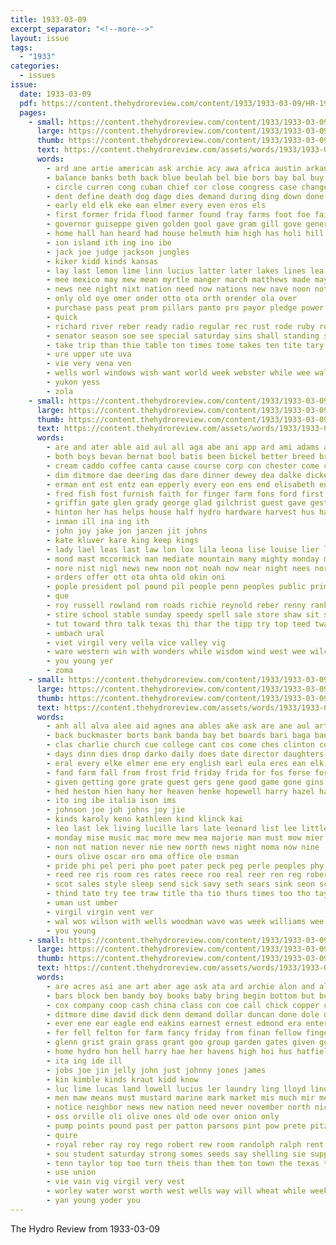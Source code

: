 ```yaml
---
title: 1933-03-09
excerpt_separator: "<!--more-->"
layout: issue
tags:
  - "1933"
categories:
  - issues
issue:
  date: 1933-03-09
  pdf: https://content.thehydroreview.com/content/1933/1933-03-09/HR-1933-03-09.pdf
  pages:
    - small: https://content.thehydroreview.com/content/1933/1933-03-09/small/HR-1933-03-09-01.jpg
      large: https://content.thehydroreview.com/content/1933/1933-03-09/large/HR-1933-03-09-01.jpg
      thumb: https://content.thehydroreview.com/content/1933/1933-03-09/thumbnails/HR-1933-03-09-01.jpg
      text: https://content.thehydroreview.com/assets/words/1933/1933-03-09/HR-1933-03-09-01.txt
      words:
        - ard ane artie american ask archie acy awa africa austin arkansas argo anton are ath arthur author ator all america asa ares alfers and alas ani aus
        - balance banks both back blue beulah bel bie bors bay bal buy bold business bills boys borneo best blood bank bear bales burden boat bere but bassler bunch beas binks bill been baptist bote boy bring bride byron beare
        - circle curren cong cuban chief cor close congress case change church char cha came canada cand colo clove cane clever class court city cure cott car center cox chelf cartwright cash coast cermak
        - dent define death dog dage dies demand during ding down done domen degree demo duty
        - early eld elk eke ean elmer every even eros els
        - first former frida flood farmer found fray farms foot foe fail from for friday frost franklin full fred few felton fall
        - governor guiseppe given golden gool gave gram gill gove gener good golod grew gins gold grain gon general
        - home hall han heard had house helmuth him high has holi hill hon heart hafer holiday holt hatfield henke hal her hydro homes heaton hazel held
        - ion island ith ing ino ibe
        - jack joe judge jackson jungles
        - kiker kidd kinds kansas
        - lay last lemon lime linn lucius latter later lakes lines lea lung large leaders line laws less leader lam lizzie lorene life little long loe likely
        - mee mexico may mew mean myrtle manger march matthews made mayor miss monday malay men miller many missouri murray mor much mone marvel mcanally morning matter money muth more man moxie mon milan mountain
        - news nee night nixt nation need now nations new nave noon not necessary
        - only old oye omer onder otto ota orth orender ola over
        - purchase pass peat prom pillars panto pro payor pledge power people perer pitzer pearl pope public part poe point plese pins pleasant passage peel peoples pace pon powers perfect president place
        - quick
        - richard river reber ready radio regular rec rust rode ruby roo ree room robbers rave randolph roy roosevelt ried
        - senator season soe see special saturday sins shall standing said sun such sparks send stockman shows sac strong son state ship sunny she states silver smoke story service seek summer soos sons school stacks sunday ster solo sad soon spark surprise space signe sous sas second south sang session sen sian super
        - take trip than thie table ton times tome takes ten tite tary tren thompson tree tae till trick tomes the talon twa thee teacher tho tse tep
        - ure upper ute uva
        - vie very vena ven
        - wells worl windows wish want world week webster while wee walsh wait war wide weng writer work wing welcome wild was woodin williams william well with wand web wilt winning white will west
        - yukon yess
        - zola
    - small: https://content.thehydroreview.com/content/1933/1933-03-09/small/HR-1933-03-09-02.jpg
      large: https://content.thehydroreview.com/content/1933/1933-03-09/large/HR-1933-03-09-02.jpg
      thumb: https://content.thehydroreview.com/content/1933/1933-03-09/thumbnails/HR-1933-03-09-02.jpg
      text: https://content.thehydroreview.com/assets/words/1933/1933-03-09/HR-1933-03-09-02.txt
      words:
        - are and ater able aid aul all aga abe ani app ard ami adams aerts alta alla ames aiton ayer
        - both boys bevan bernat bool batis been bickel better breed brings bring bullard bies bethel brees bryan bridge bere bey bill best basic
        - cream caddo coffee canta cause course corp con chester come came chui check camargo can channels court cold cast corbin craig conta custer christ cecil congress cordell carl clinton cen city clear
        - dim ditmore dae deering das dare dinner dewey dea dalke dickerson daughter duty demand day deep
        - erman ent est entz ean epperly every eon ens end elisabeth endl
        - fred fish fost furnish faith for finger farm fons ford first freeman farewell face friends friendly friday from farmer
        - griffin gate glen grady george glad gilchrist guest gave gest glidewell goods gress given galan gift geen
        - hinton her has helps house half hydro hardware harvest hus harders herman heaton hans had hope home herbert hoi henry harding herndon hill harris hint huffman harrel hudson helmuth heaven hee hie hoes hot harvey harder
        - inman ill ina ing ith
        - john joy jake jon janzen jit johns
        - kate kluver kare king keep kings
        - lady lael leas last law lon lox lila leona lise louise lier loren ley lust lied lasley lay
        - mond mast mccormick man mediate mountain many mighty monday menner miss mase myre marie mee mapel mon mall money march must mound may morn mcpherson miller miget meals mos most mis mary
        - nore nist nigl news new noon not noah now near night nees north nish
        - orders offer ott ota ohta old okin oni
        - pople president pol pound pil people penn peoples public prim poet pie pee phon past part prey pent pankratz pump phe
        - que
        - roy russell rowland rom roads richie reynold reber renny rank ralph rege ree ridings roosevelt real role
        - stire school stable sunday speedy spell sale store shaw sit see she saturday strong son save sails shown shall soon sih saad speaks seals soy sant sek sper sor south sah simpson spring
        - tut toward thro talk texas thi thar the tipp try top teed twa temple teach tha teat tie take toe then them tule
        - umbach ural
        - viet virgil very vella vice valley vig
        - ware western win with wonders while wisdom wind west wee wilcox wire world wes wheat watson water writer wilds white work well week wife winter wave wisel way will wank walsh williams was wait weatherford willard
        - you young yer
        - zoma
    - small: https://content.thehydroreview.com/content/1933/1933-03-09/small/HR-1933-03-09-03.jpg
      large: https://content.thehydroreview.com/content/1933/1933-03-09/large/HR-1933-03-09-03.jpg
      thumb: https://content.thehydroreview.com/content/1933/1933-03-09/thumbnails/HR-1933-03-09-03.jpg
      text: https://content.thehydroreview.com/assets/words/1933/1933-03-09/HR-1933-03-09-03.txt
      words:
        - anh all alva alee aid agnes ana ables ake ask are ane aul arts and american aro ard
        - back buckmaster borts bank banda bay bet boards bari baga banta boucher business bruce but bob been boys
        - clas charlie church cue college cant cos come ches clinton colony casada cutting cass cross coupe county can card city cause
        - days dinn dies drop darko daily does date director daughters dare danie
        - eral every elke elmer ene ery english earl eula eres ean elk ent eli emerson els evelyn englis enter
        - fand farm fall from frost frid friday frida for fos forse foree fork fay feast far
        - given getting gore grate guest gers gene good game gone gins
        - hed heston hien hany her heaven henke hopewell harry hazel has hope hare hands houts harm hydro hart held home heart hinton
        - ito ing ibe italia ison ims
        - johnson joe joh johns joy jie
        - kinds karoly keno kathleen kind klinck kai
        - leo last lek living lucille lars late leonard list lee little ling let
        - monday mise music mac more mew mea majorie man must mow mier morning moths mee mere mont miss much mon meas mos mission made march
        - non not nation never nie new north news night noma now nine
        - ours olive oscar oro oma office ole osman
        - pride phi pel peri pho poet pater peck peg perle peoples phy people pope place proper plant pam piano pauline part pai pie pay pean pastor pan present
        - reed ree ris room res rates reece roo real reer ren reg robertson route roy read ray
        - scot sales style sleep send sick savy seth sears sink seon school sch student standard soar sire sein service such saw son sen state schooler see soe surprise selis schoo special sale sunday sunda star snow sled
        - thind tate try tee traw title tha tio thurs times too tho tay tene tol tater tax tie the thy tera tor tal
        - uman ust umber
        - virgil virgin vent ver
        - wal wos wilson with wells woodman wave was week williams wee white went wise weatherford will wind why
        - you young
    - small: https://content.thehydroreview.com/content/1933/1933-03-09/small/HR-1933-03-09-04.jpg
      large: https://content.thehydroreview.com/content/1933/1933-03-09/large/HR-1933-03-09-04.jpg
      thumb: https://content.thehydroreview.com/content/1933/1933-03-09/thumbnails/HR-1933-03-09-04.jpg
      text: https://content.thehydroreview.com/assets/words/1933/1933-03-09/HR-1933-03-09-04.txt
      words:
        - are acres asi ane art aber age ask ata ard archie alon and alt all
        - bars block ben bandy boy books baby bring begin bottom but butter battle bean beans boys bulk brow bixler blakesley bush bue been buy bix beets barnard bee bie bal better best ban business
        - cox company coop cash china class con coe call chick copper cordell can carry corn car county city chi clyde chambers coin change cantrell cream carol coker chen coffee caddo charles
        - ditmore dime david dick denn demand dollar duncan done dole dooley dairy day days dozier does dolph due
        - ever ene ear eagle end eakins earnest ernest edmond era enterprise every egg ess eres egy elmer eve emil
        - fer fell felton for farm fancy friday from finan fellow finger free folks floyd foe frank fed front fain fine ford first fakes fresh fie few fail farmer farms
        - glenn grist grain grass grant goo group garden gates given goad green gerald gaon grave grew gallon good grady
        - home hydro hon hell harry hae her havens high hoi hus hatfield head hinton heart harold herndon has hot holes hens house honor held had hone him henry
        - ita ing ide ill
        - jobs joe jin jelly john just johnny jones james
        - kin kimble kinds kraut kidd know
        - luc lime lucas land lowell lucius ler laundry ling lloyd lind lone light large long luna less last lena louis
        - men maw means must mustard marine mark market mis much mir meats march members miracle miles miss mini mexico more mews mel man maxwell minor maxton most may mer med maize mas mat made many mar mill mash
        - notice neighbor news new nation need never november north nichol nist nettle needs not nea now
        - oss orville oli olive ones old ode over onion only
        - pump points pound past per patton parsons pint pow prete pitzer proud pee plenty palm prey page pounds post people poh pain place paul pearl powder president prise poe pauline pears pay paper
        - quire
        - royal reber ray roy rego robert rew room randolph ralph rent redo roland roll ree rand
        - sou student saturday strong somes seeds say shelling sie supply sup sha sid school side stange sons save soo sell smith such sick short shock seven sheng seed sellers son state sunday seas still sale she soon soap stockman sat sweet sole schoo see south sith sugar sides sylvester size steele ship store salmon stup special sherman super sparks style sees song shoe
        - tenn taylor top toe turn theis than them ton town the texas trial tol takes thal tear then teacher thing trip tie triplett tay take tell ture tool tor townsend
        - use union
        - vie vain vig virgil very vest
        - worley water worst worth west wells way will wheat while weeks write won wesley wich wan white williams week was wit wees wie weather weatherford work well went with
        - yan young yoder you
---
```


The Hydro Review from 1933-03-09

<!--more-->

